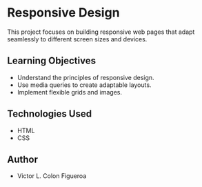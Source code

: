 # Responsive Design

This project focuses on building responsive web pages that adapt seamlessly to different screen sizes and devices.

## Learning Objectives
- Understand the principles of responsive design.
- Use media queries to create adaptable layouts.
- Implement flexible grids and images.

## Technologies Used
- HTML
- CSS

## Author
-   Victor L. Colon Figueroa